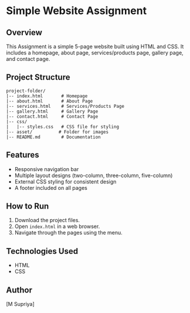 # Simple Website Assignment

## Overview
This Assignment is a simple 5-page website built using HTML and CSS. It includes a homepage, about page, services/products page, gallery page, and contact page.

## Project Structure
```
project-folder/
|-- index.html       # Homepage
|-- about.html       # About Page
|-- services.html    # Services/Products Page
|-- gallery.html     # Gallery Page
|-- contact.html     # Contact Page
|-- css/
|   |-- styles.css   # CSS file for styling
|-- asset/          # Folder for images
|-- README.md        # Documentation
```

## Features
- Responsive navigation bar
- Multiple layout designs (two-column, three-column, five-column)
- External CSS styling for consistent design
- A footer included on all pages

## How to Run
1. Download the project files.
2. Open `index.html` in a web browser.
3. Navigate through the pages using the menu.

## Technologies Used
- HTML
- CSS

## Author
[M Supriya]


